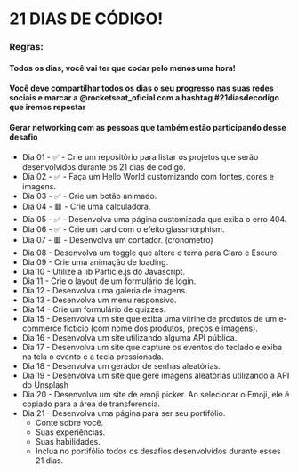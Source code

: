 # 21 DIAS DE CÓDIGO!

### Regras:

#### Todos os dias, você vai ter que codar pelo menos uma hora!

#### Você deve compartilhar todos os dias o seu progresso nas suas redes sociais e marcar a @rocketseat_oficial com a hashtag #21diasdecodigo que iremos repostar

#### Gerar networking com as pessoas que também estão participando desse desafio

- Dia 01 - ✅ - Crie um repositório para listar os projetos que serão desenvolvidos durante os 21 dias de código.
- Dia 02 - ✅ - Faça um Hello World customizando com fontes, cores e imagens.
- Dia 03 - ✅ - Crie um botão animado.
- Dia 04 - 🟥 - Crie uma calculadora.
- Dia 05 - ✅ - Desenvolva uma página customizada que exiba o erro 404.
- Dia 06 - ✅ - Crie um card com o efeito glassmorphism.
- Dia 07 - 🟥 - Desenvolva um contador. (cronometro)
- Dia 08 - Desenvolva um toggle que altere o tema para Claro e Escuro.
- Dia 09 - Crie uma animação de loading.
- Dia 10 - Utilize a lib Particle.js do Javascript.
- Dia 11 - Crie o layout de um formulário de login.
- Dia 12 - Desenvolva uma galeria de imagens.
- Dia 13 - Desenvolva um menu responsivo.
- Dia 14 - Crie um formulário de quizzes.
- Dia 15 - Desenvolva um site que exiba uma vitrine de produtos de um e-commerce fictício (com nome dos produtos, preços e imagens).
- Dia 16 - Desenvolva um site utilizando alguma API pública.
- Dia 17 - Desenvolva um site que capture os eventos do teclado e exiba na tela o evento e a tecla pressionada.
- Dia 18 - Desenvolva um gerador de senhas aleatórias.
- Dia 19 - Desenvolva um site que gere imagens aleatórias utilizando a API do Unsplash
- Dia 20 - Desenvolva um site de emoji picker. Ao selecionar o Emoji, ele é copiado para a área de transferencia.
- Dia 21 - Desenvolva uma página para ser seu portifólio.
  - Conte sobre você.
  - Suas experiências.
  - Suas habilidades.
  - Inclua no portifólio todos os desafios desenvolvidos durante esses 21 dias.
